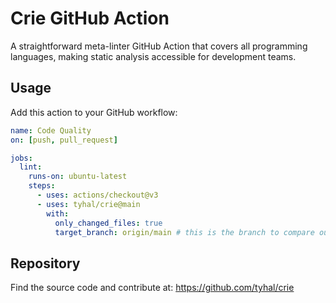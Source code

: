 

# Crie GitHub Action
A straightforward meta-linter GitHub Action that covers all programming languages, making static analysis accessible for development teams.

## Usage
Add this action to your GitHub workflow:
``` yaml
name: Code Quality
on: [push, pull_request]

jobs:
  lint:
    runs-on: ubuntu-latest
    steps:
      - uses: actions/checkout@v3
      - uses: tyhal/crie@main
        with:
          only_changed_files: true
          target_branch: origin/main # this is the branch to compare our current workspace against to detect changes
```


## Repository
Find the source code and contribute at: https://github.com/tyhal/crie

